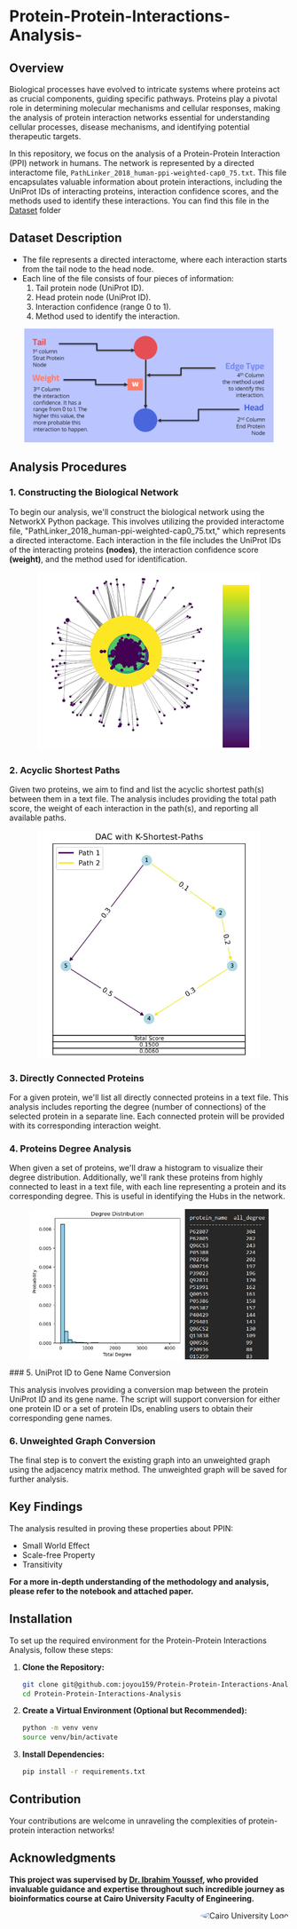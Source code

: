 # Protein-Protein-Interactions-Analysis-

## Overview 

Biological processes have evolved to intricate systems where proteins act as crucial components, guiding specific pathways. Proteins play a pivotal role in determining molecular mechanisms and cellular responses, making the analysis of protein interaction networks essential for understanding cellular processes, disease mechanisms, and identifying potential therapeutic targets.

In this repository, we focus on the analysis of a Protein-Protein Interaction (PPI) network in humans. The network is represented by a directed interactome file, `PathLinker_2018_human-ppi-weighted-cap0_75.txt`. This file encapsulates valuable information about protein interactions, including the UniProt IDs of interacting proteins, interaction confidence scores, and the methods used to identify these interactions. You can find this file in the [Dataset](Dataset) folder

## Dataset Description 

- The file represents a directed interactome, where each interaction starts from the tail node to the head node.
- Each line of the file consists of four pieces of information:
    1. Tail protein node (UniProt ID).
    2. Head protein node (UniProt ID).
    3. Interaction confidence (range 0 to 1).
    4. Method used to identify the interaction.

<p align="center">
  <img src="figs/Dataset_demo.png" alt="Demo of data included in the dataset" title="Demo of data included in the dataset" width="450" />
</p>


## Analysis Procedures  

### 1. Constructing the Biological Network

To begin our analysis, we'll construct the biological network using the NetworkX Python package. This involves utilizing the provided interactome file, "PathLinker_2018_human-ppi-weighted-cap0_75.txt," which represents a directed interactome. Each interaction in the file includes the UniProt IDs of the interacting proteins **(nodes)**, the interaction confidence score **(weight)**, and the method used for identification.

<p align="center">
  <img src="figs/Network.png" alt="Spring layout of the biological network" title="Spring layout of the biological network" width="400" />
</p>

### 2. Acyclic Shortest Paths

Given two proteins, we aim to find and list the acyclic shortest path(s) between them in a text file. The analysis includes providing the total path score, the weight of each interaction in the path(s), and reporting all available paths.

<p align="center">
  <img src="figs/shortest_path.jpg" alt="Finding the shortest path between two protiens for pathway signaling" title="Finding the shortest path between two protiens for pathway signaling" width="400" />
</p>

### 3. Directly Connected Proteins

For a given protein, we'll list all directly connected proteins in a text file. This analysis includes reporting the degree (number of connections) of the selected protein in a separate line. Each connected protein will be provided with its corresponding interaction weight.

### 4. Proteins Degree Analysis

When given a set of proteins, we'll draw a histogram to visualize their degree distribution. Additionally, we'll rank these proteins from highly connected to least in a text file, with each line representing a protein and its corresponding degree. This is useful in identifying the Hubs in the network. 



<p align="center">
  <img src="figs/Hubs.png" alt="Degrees distribution" title="Degrees distribution" style="width:55%;  vertical-align:middle;" />
  <img src="figs/Hubs_report.png" alt="Finding the hubs in the network" title="Finding the hubs in the network" style="width:30%; vertical-align:middle;" />
</p>
### 5. UniProt ID to Gene Name Conversion

This analysis involves providing a conversion map between the protein UniProt ID and its gene name. The script will support conversion for either one protein ID or a set of protein IDs, enabling users to obtain their corresponding gene names.

### 6. Unweighted Graph Conversion

The final step is to convert the existing graph into an unweighted graph using the adjacency matrix method. The unweighted graph will be saved for further analysis.


## Key Findings
The analysis resulted in proving these properties about PPIN: 
- Small World Effect 
- Scale-free Property
- Transitivity  

**For a more in-depth understanding of the methodology and analysis, please refer to the notebook and attached paper.**


## Installation

To set up the required environment for the Protein-Protein Interactions Analysis, follow these steps:

1. **Clone the Repository:**
    ```bash
    git clone git@github.com:joyou159/Protein-Protein-Interactions-Analysis-.git
    cd Protein-Protein-Interactions-Analysis
    ```

2. **Create a Virtual Environment (Optional but Recommended):**
    ```bash
    python -m venv venv
    source venv/bin/activate   
    ```

3. **Install Dependencies:**
    ```bash
    pip install -r requirements.txt
    ```

## Contribution

 Your contributions are welcome in unraveling the complexities of protein-protein interaction networks!


## Acknowledgments

**This project was supervised by [Dr. Ibrahim Youssef](https://github.com/Ibrahim-Youssef), who provided invaluable guidance and expertise throughout such incredible journey as bioinformatics course at Cairo University Faculty of Engineering.**

<div style="text-align: right">
    <img src="https://imgur.com/Wk4nR0m.png" alt="Cairo University Logo" width="100" style="border-radius: 50%;"/>
</div>

